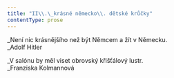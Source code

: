 ```yaml
---
title: "II\\.\_krásné německo\\. dětské krůčky"
contentType: prose
---
```


<section>

_Není nic krásnějšího než být Němcem a žít v Německu.  
_Adolf Hitler

_V salónu by měl viset obrovský křišťálový lustr.  
_Franziska Kolmannová

</section>
